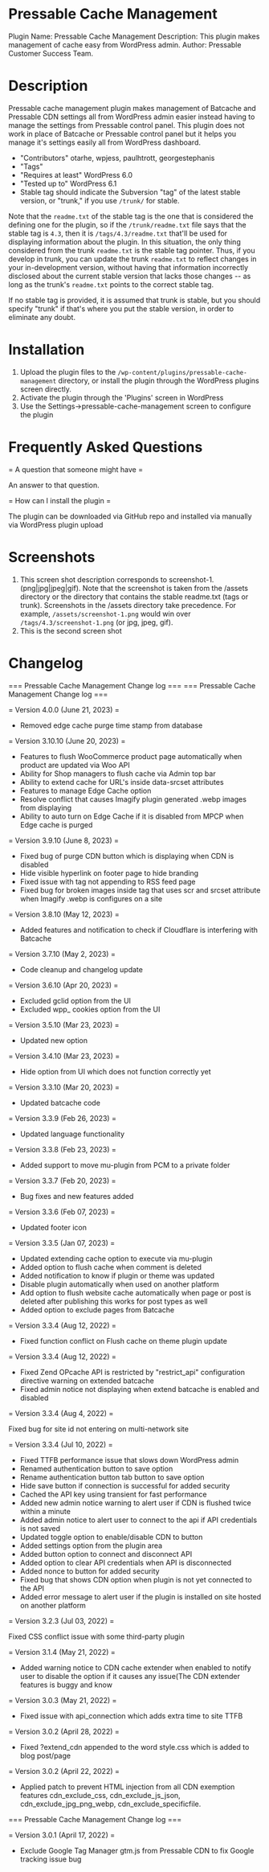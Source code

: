 # Pressable Cache Management

Plugin Name:  Pressable Cache Management
Description:  This plugin makes management of cache easy from WordPress admin.
Author:       Pressable Customer Success Team.

# Description

Pressable cache management plugin makes management of Batcache and Pressable CDN settings all from WordPress admin easier instead having to manage the settings from Pressable control panel. This plugin does not work in place of Batcache or Pressable control panel but it helps you manage it's settings easily all from WordPress dashboard. 


*   "Contributors" otarhe, wpjess, paulhtrott, georgestephanis 
*   "Tags" 
*   "Requires at least" WordPress 6.0
*   "Tested up to" WordPress 6.1
*   Stable tag should indicate the Subversion "tag" of the latest stable version, or "trunk," if you use `/trunk/` for
stable.

Note that the `readme.txt` of the stable tag is the one that is considered the defining one for the plugin, so
if the `/trunk/readme.txt` file says that the stable tag is `4.3`, then it is `/tags/4.3/readme.txt` that'll be used
for displaying information about the plugin.  In this situation, the only thing considered from the trunk `readme.txt`
is the stable tag pointer.  Thus, if you develop in trunk, you can update the trunk `readme.txt` to reflect changes in
your in-development version, without having that information incorrectly disclosed about the current stable version
that lacks those changes -- as long as the trunk's `readme.txt` points to the correct stable tag.

If no stable tag is provided, it is assumed that trunk is stable, but you should specify "trunk" if that's where
you put the stable version, in order to eliminate any doubt.

# Installation

1. Upload the plugin files to the `/wp-content/plugins/pressable-cache-management` directory, or install the plugin through the WordPress plugins screen directly.
2. Activate the plugin through the 'Plugins' screen in WordPress
3. Use the Settings->pressable-cache-management screen to configure the plugin


# Frequently Asked Questions

= A question that someone might have =

An answer to that question.

= How can I install the plugin =

The plugin can be downloaded via GitHub repo and installed via manually via WordPress plugin upload

# Screenshots

1. This screen shot description corresponds to screenshot-1.(png|jpg|jpeg|gif). Note that the screenshot is taken from
the /assets directory or the directory that contains the stable readme.txt (tags or trunk). Screenshots in the /assets
directory take precedence. For example, `/assets/screenshot-1.png` would win over `/tags/4.3/screenshot-1.png`
(or jpg, jpeg, gif).
2. This is the second screen shot

# Changelog

=== Pressable Cache Management Change log ===
=== Pressable Cache Management Change log ===

= Version 4.0.0 (June 21, 2023) =

 * Removed edge cache purge time stamp from database

= Version 3.10.10 (June 20, 2023) =

 * Features to flush WooCommerce product page automatically when product are updated via Woo API
 * Ability for Shop managers to flush cache via Admin top bar
 * Ability to extend cache for URL's inside data-srcset attributes
 * Features to manage Edge Cache option
 * Resolve conflict that causes Imagify plugin generated .webp images from displaying
 * Ability to auto turn on Edge Cache if it is disabled from MPCP when Edge cache is purged

= Version 3.9.10  (June 8, 2023) =

* Fixed bug of purge CDN button which is displaying when CDN is disabled
* Hide visible hyperlink on footer page to hide branding
* Fixed  issue with </link> tag not appending to RSS feed page
* Fixed bug for broken images inside <picture> tag that uses scr and srcset attribute when Imagify .webp is configures on a site

= Version 3.8.10  (May 12, 2023) =

* Added features and notification to check if Cloudflare is interfering with Batcache

= Version 3.7.10  (May 2, 2023) =

* Code cleanup and changelog update

= Version 3.6.10  (Apr 20, 2023) =

* Excluded gclid option from the UI
* Excluded wpp_ cookies option from the UI

= Version 3.5.10  (Mar 23, 2023) =

* Updated new option

= Version 3.4.10  (Mar 23, 2023) =

*  Hide option from UI which does not function correctly yet

= Version 3.3.10  (Mar 20, 2023) =

* Updated batcache code 

= Version 3.3.9 (Feb 26, 2023) =

* Updated language functionality 

= Version 3.3.8 (Feb 23, 2023) =

* Added support to move mu-plugin from PCM to a private folder 

= Version 3.3.7 (Feb 20, 2023) =

* Bug fixes and new features added 

= Version 3.3.6 (Feb 07, 2023) =

* Updated footer icon

= Version 3.3.5 (Jan 07, 2023) =

* Updated extending cache option to execute via mu-plugin
* Added option to flush cache when comment is deleted
* Added notification to know if plugin or theme was updated 
* Disable plugin automatically when used on another platform
* Add option to flush website cache automatically when page or post is deleted after publishing this works for post types as well
* Added option to exclude pages from Batcache

= Version 3.3.4 (Aug 12, 2022) =

* Fixed function conflict on Flush cache on theme plugin update

= Version 3.3.4 (Aug 12, 2022) =

*  Fixed Zend OPcache API is restricted by "restrict_api" configuration directive warning on extended batcache 
*  Fixed admin notice not displaying when extend batcache is enabled and disabled

= Version 3.3.4 (Aug 4, 2022) =

Fixed bug for site id not entering on multi-network site

= Version 3.3.4 (Jul 10, 2022) =

* Fixed TTFB performance issue that slows down WordPress admin
* Renamed authentication button to save option
* Rename authentication button tab button to save option
* Hide save button if connection is successful for added security
* Cached the API key using transient for fast performance 
* Added new admin notice warning to alert user if CDN is flushed twice within a minute
* Added admin notice to alert user to connect to the api if API credentials is not saved
* Updated toggle option to enable/disable CDN to button
* Added settings option from the plugin area
* Added button option to connect and disconnect API
* Added option to clear API credentials when API is disconnected
* Added nonce to button for added security
* Fixed bug that shows CDN option when plugin is not yet connected to the API
* Added error message to alert user if the plugin is installed on site hosted on another platform

= Version 3.2.3 (Jul 03, 2022) =

Fixed CSS conflict issue with some third-party plugin

= Version 3.1.4 (May 21, 2022) =

* Added warning notice to CDN cache extender when enabled to notify user to disable the option if it causes any issue(The CDN extender features is buggy and know 

= Version 3.0.3 (May 21, 2022) =

* Fixed issue with api_connection which adds extra time to site TTFB

= Version 3.0.2 (April 28, 2022) =

* Fixed ?extend_cdn appended to the word style.css which is added to blog post/page

= Version 3.0.2 (April 22, 2022) =

* Applied patch to prevent HTML injection from all CDN exemption features
cdn_exclude_css, cdn_exclude_js_json, cdn_exclude_jpg_png_webp, cdn_exclude_specificfile.


=== Pressable Cache Management Change log ===


= Version 3.0.1 (April 17, 2022) =

* Exclude Google Tag Manager gtm.js from Pressable CDN to fix Google tracking issue bug
